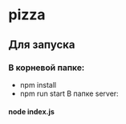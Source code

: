 # pizza
## Для запуска
### В корневой папке: 
* npm install
* npm run start
В папке server: 
#### node index.js

